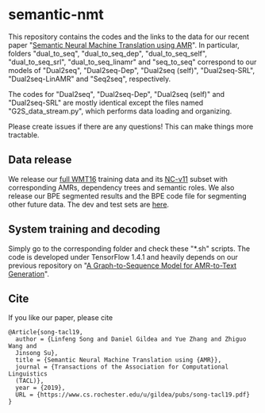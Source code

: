 # semantic-nmt

This repository contains the codes and the links to the data for our recent paper "[Semantic Neural Machine Translation using AMR](https://arxiv.org/abs/1902.07282)".
In particular, folders "dual_to_seq", "dual_to_seq_dep", "dual_to_seq_self", "dual_to_seq_srl", "dual_to_seq_linamr" and "seq_to_seq" correspond to our models of "Dual2seq", "Dual2seq-Dep", "Dual2seq (self)", "Dual2seq-SRL", "Dual2seq-LinAMR" and "Seq2seq", respectively. 

The codes for "Dual2seq", "Dual2seq-Dep", "Dual2seq (self)" and "Dual2seq-SRL" are mostly identical except the files named "G2S_data_stream.py", which performs data loading and organizing.

Please create issues if there are any questions! This can make things more tractable.

## Data release

We release our [full WMT16](https://www.cs.rochester.edu/~lsong10/downloads/full_wmt16.tgz) training data and its [NC-v11](https://www.cs.rochester.edu/~lsong10/downloads/nc-v11.tgz) subset with corresponding AMRs, dependency trees and semantic roles. We also release our BPE segmented results and the BPE code file for segmenting other future data.
The dev and test sets are [here](https://www.cs.rochester.edu/~lsong10/downloads/devtest.tgz).

## System training and decoding

Simply go to the corresponding folder and check these "*.sh" scripts. 
The code is developed under TensorFlow 1.4.1 and heavily depends on our previous repository on "[A Graph-to-Sequence Model for AMR-to-Text Generation](https://github.com/freesunshine0316/neural-graph-to-seq-mp)".


## Cite

If you like our paper, please cite
```
@Article{song-tacl19,
  author = {Linfeng Song and Daniel Gildea and Yue Zhang and Zhiguo Wang and
  Jinsong Su},
  title = {Semantic Neural Machine Translation using {AMR}},
  journal = {Transactions of the Association for Computational Linguistics
  (TACL)},
  year = {2019},
  URL = {https://www.cs.rochester.edu/u/gildea/pubs/song-tacl19.pdf}
}
```
